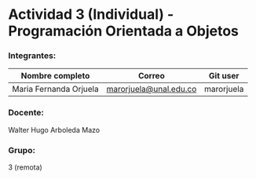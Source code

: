 # Actividad 3 (Individual) - Programación Orientada a Objetos

### Integrantes:
|Nombre completo                       |Correo                  |Git user            |
|--------------------------------------|------------------------|--------------------|
|Maria Fernanda Orjuela                |marorjuela@unal.edu.co  | marorjuela         |


### Docente:
Walter Hugo Arboleda Mazo

### Grupo:
3 (remota)
